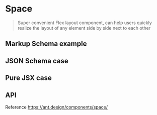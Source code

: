 # Space

> Super convenient Flex layout component, can help users quickly realize the layout of any element side by side next to each other

## Markup Schema example

<code src="../demos/space/Markup.tsx"></code>

## JSON Schema case

<code src="../demos/space/Schema.tsx"></code>

## Pure JSX case

<code src="../demos/space/PureJsx.tsx"></code>

## API

Reference <https://ant.design/components/space/>

